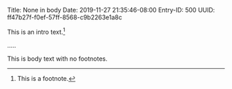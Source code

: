 Title: None in body
Date: 2019-11-27 21:35:46-08:00
Entry-ID: 500
UUID: ff47b27f-f0ef-57ff-8568-c9b2263e1a8c

This is an intro text.[^fn]

[^fn]: This is a footnote.

.....

This is body text with no footnotes.
